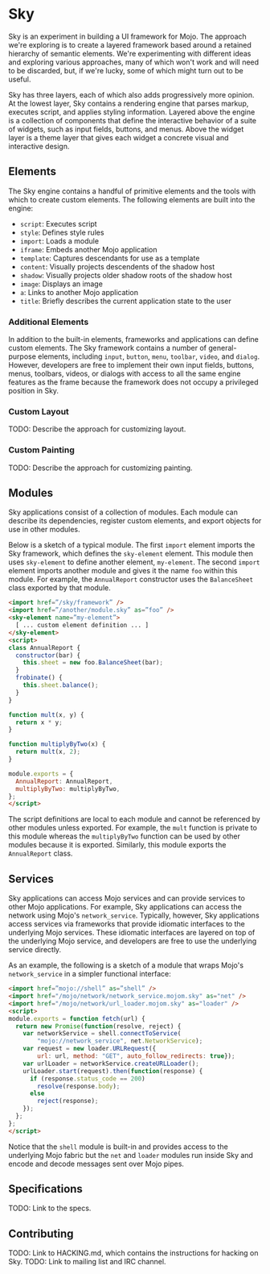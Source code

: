 Sky
===

Sky is an experiment in building a UI framework for Mojo.  The approach we're
exploring is to create a layered framework based around a retained hierarchy of
semantic elements.  We're experimenting with different ideas and exploring
various approaches, many of which won't work and will need to be discarded, but,
if we're lucky, some of which might turn out to be useful.

Sky has three layers, each of which also adds progressively more opinion.  At
the lowest layer, Sky contains a rendering engine that parses markup, executes
script, and applies styling information.  Layered above the engine is a
collection of components that define the interactive behavior of a suite of
widgets, such as input fields, buttons, and menus.  Above the widget layer is a
theme layer that gives each widget a concrete visual and interactive design.

Elements
--------

The Sky engine contains a handful of primitive elements and the tools with which
to create custom elements.  The following elements are built into the engine:

 - ``script``: Executes script
 - ``style``: Defines style rules
 - ``import``: Loads a module
 - ``iframe``: Embeds another Mojo application
 - ``template``: Captures descendants for use as a template
 - ``content``: Visually projects descendents of the shadow host
 - ``shadow``: Visually projects older shadow roots of the shadow host
 - ``image``: Displays an image
 - ``a``: Links to another Mojo application
 - ``title``: Briefly describes the current application state to the user

### Additional Elements ###

In addition to the built-in elements, frameworks and applications can define
custom elements.  The Sky framework contains a number of general-purpose
elements, including ``input``, ``button``, ``menu``, ``toolbar``, ``video``, and
``dialog``.  However, developers are free to implement their own input fields,
buttons, menus, toolbars, videos, or dialogs with access to all the same engine
features as the frame because the framework does not occupy a privileged
position in Sky.

### Custom Layout ###

TODO: Describe the approach for customizing layout.

### Custom Painting ###

TODO: Describe the approach for customizing painting.

Modules
-------

Sky applications consist of a collection of modules.  Each module can describe
its dependencies, register custom elements, and export objects for use in other
modules.

Below is a sketch of a typical module.  The first ``import`` element imports the
Sky framework, which defines the ``sky-element`` element.  This module then uses
``sky-element`` to define another element, ``my-element``. The second ``import``
element imports another module and gives it the name ``foo`` within this module.
For example, the ``AnnualReport`` constructor uses the ``BalanceSheet`` class
exported by that module.

```html
<import href=”/sky/framework” />
<import href=”/another/module.sky” as=”foo” />
<sky-element name=”my-element”>
  [ ... custom element definition ... ]
</sky-element>
<script>
class AnnualReport {
  constructor(bar) {
    this.sheet = new foo.BalanceSheet(bar);
  }
  frobinate() {
    this.sheet.balance();
  }
}

function mult(x, y) {
  return x * y;
}

function multiplyByTwo(x) {
  return mult(x, 2);
}

module.exports = {
  AnnualReport: AnnualReport,
  multiplyByTwo: multiplyByTwo,
};
</script>
```

The script definitions are local to each module and cannot be referenced by
other modules unless exported.  For example, the ``mult`` function is private to
this module whereas the ``multiplyByTwo`` function can be used by other modules
because it is exported.  Similarly, this module exports the ``AnnualReport``
class.

Services
--------

Sky applications can access Mojo services and can provide services to other Mojo
applications.  For example, Sky applications can access the network using Mojo's
``network_service``.  Typically, however, Sky applications access services via
frameworks that provide idiomatic interfaces to the underlying Mojo services.
These idiomatic interfaces are layered on top of the underlying Mojo service,
and developers are free to use the underlying service directly.

As an example, the following is a sketch of a module that wraps Mojo's
``network_service`` in a simpler functional interface:

```html
<import href=”mojo://shell” as=”shell” />
<import href="/mojo/network/network_service.mojom.sky" as="net" />
<import href="/mojo/network/url_loader.mojom.sky" as="loader" />
<script>
module.exports = function fetch(url) {
  return new Promise(function(resolve, reject) {
    var networkService = shell.connectToService(
        "mojo://network_service", net.NetworkService);
    var request = new loader.URLRequest({
        url: url, method: "GET", auto_follow_redirects: true});
    var urlLoader = networkService.createURLLoader();
    urlLoader.start(request).then(function(response) {
      if (response.status_code == 200)
        resolve(response.body);
      else
        reject(response);
    });
  };
};
</script>
```

Notice that the ``shell`` module is built-in and provides access to the
underlying Mojo fabric but the ``net`` and ``loader`` modules run inside Sky and
encode and decode messages sent over Mojo pipes.

Specifications
--------------

TODO: Link to the specs.

Contributing
------------

TODO: Link to HACKING.md, which contains the instructions for hacking on Sky.
TODO: Link to mailing list and IRC channel.
